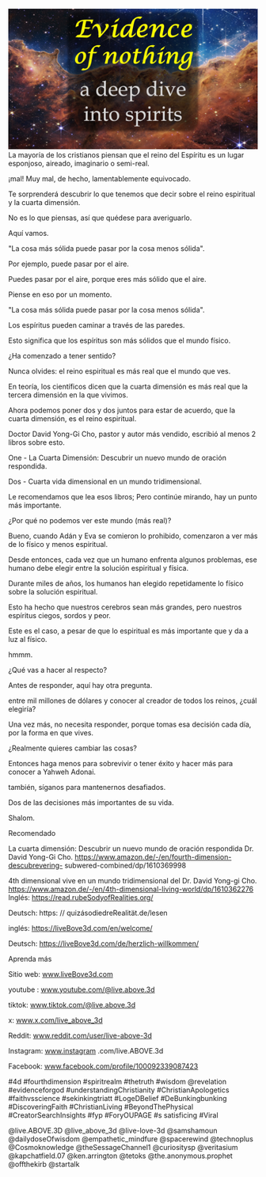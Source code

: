 ![Video cover image](../cover.jpg)
La mayoría de los cristianos piensan que el reino del Espíritu es un lugar esponjoso, aireado, imaginario o semi-real.

¡mal! Muy mal, de hecho, lamentablemente equivocado.

Te sorprenderá descubrir lo que tenemos que decir sobre el reino espiritual y la cuarta dimensión.

No es lo que piensas, así que quédese para averiguarlo.

Aquí vamos.

"La cosa más sólida puede pasar por la cosa menos sólida".

Por ejemplo, puede pasar por el aire.

Puedes pasar por el aire, porque eres más sólido que el aire.

Piense en eso por un momento.

"La cosa más sólida puede pasar por la cosa menos sólida".

Los espíritus pueden caminar a través de las paredes.

Esto significa que los espíritus son más sólidos que el mundo físico.

¿Ha comenzado a tener sentido?

Nunca olvides: el reino espiritual es más real que el mundo que ves.

En teoría, los científicos dicen que la cuarta dimensión es más real que la tercera dimensión en la que vivimos.

Ahora podemos poner dos y dos juntos para estar de acuerdo, que la cuarta dimensión, es el reino espiritual.

Doctor David Yong-Gi Cho, pastor y autor más vendido, escribió al menos 2 libros sobre esto.

One - La Cuarta Dimensión: Descubrir un nuevo mundo de oración respondida.

Dos - Cuarta vida dimensional en un mundo tridimensional.

Le recomendamos que lea esos libros; Pero continúe mirando, hay un punto más importante.

¿Por qué no podemos ver este mundo (más real)?

Bueno, cuando Adán y Eva se comieron lo prohibido, comenzaron a ver más de lo físico y menos espiritual.

Desde entonces, cada vez que un humano enfrenta algunos problemas, ese humano debe elegir entre la solución espiritual y física.

Durante miles de años, los humanos han elegido repetidamente lo físico sobre la solución espiritual.

Esto ha hecho que nuestros cerebros sean más grandes, pero nuestros espíritus ciegos, sordos y peor.

Este es el caso, a pesar de que lo espiritual es más importante que y da a luz al físico.

hmmm.

¿Qué vas a hacer al respecto?

Antes de responder, aquí hay otra pregunta.

entre mil millones de dólares y conocer al creador de todos los reinos, ¿cuál elegiría?

Una vez más, no necesita responder, porque tomas esa decisión cada día, por la forma en que vives.

¿Realmente quieres cambiar las cosas?

Entonces haga menos para sobrevivir o tener éxito y hacer más para conocer a Yahweh Adonai.

también, síganos para mantenernos desafiados.

Dos de las decisiones más importantes de su vida.

Shalom.


Recomendado

La cuarta dimensión: Descubrir un nuevo mundo de oración respondida Dr. David Yong-Gi Cho.
https://www.amazon.de/-/en/fourth-dimension-descubrevering- subwered-combined/dp/1610369998

4th dimensional vive en un mundo tridimensional del Dr. David Yong-gi Cho.
https://www.amazon.de/-/en/4th-dimensional-living-world/dp/1610362276
Inglés: https://read.rubeSodyofRealities.org/

Deutsch: https: // quizásodiedreRealität.de/lesen

inglés: https://liveBove3d.com/en/welcome/

Deutsch: https://liveBove3d.com/de/herzlich-willkommen/


Aprenda más

Sitio web: www.liveBove3d.com

youtube : www.youtube.com/@live.above.3d

tiktok: www.tiktok.com/@live.above.3d

x: www.x.com/live_above_3d

Reddit: www.reddit.com/user/live-above-3d

Instagram: www.instagram .com/live.ABOVE.3d

Facebook: www.facebook.com/profile/100092339087423


#4d #fourthdimension #spiritrealm #thetruth #wisdom @revelation #evidenceforgod #understandingChristianity #ChristianApologetics #faithvsscience #sekinkingtriatt #LogeDBelief #DeBunkingbunking #DiscoveringFaith #ChristianLiving #BeyondThePhysical #CreatorSearchInsights #fyp #ForyOUPAGE #s satisficing #Viral

@live.ABOVE.3D @live_above_3d @live-love-3d @samshamoun @dailydoseOfwisdom @empathetic_mindfure @spacerewind @technoplus @Cosmoknowledge @theSessageChannel1 @curiositysp @veritasium @kapchatfield.07 @ken.arrington @tetoks @the.anonymous.prophet @offthekirb @startalk